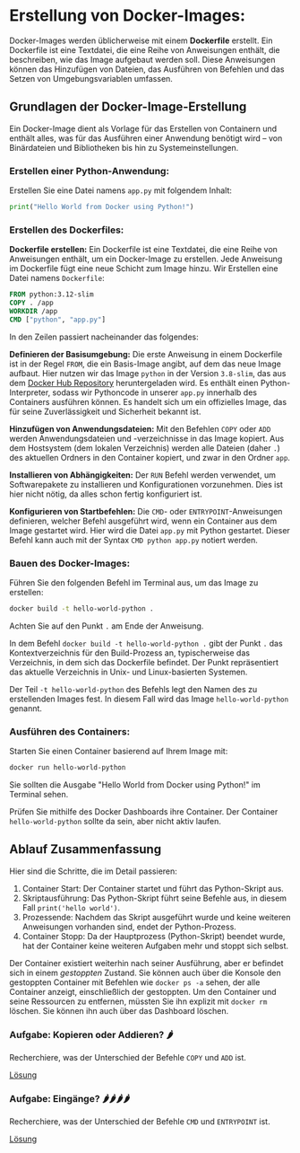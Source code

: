 # Erstellung von Docker-Images:

Docker-Images werden üblicherweise mit einem **Dockerfile** erstellt. Ein Dockerfile ist eine Textdatei, die eine Reihe von
Anweisungen enthält, die beschreiben, wie das Image aufgebaut werden soll. Diese Anweisungen können das Hinzufügen von
Dateien, das Ausführen von Befehlen und das Setzen von Umgebungsvariablen umfassen.

## Grundlagen der Docker-Image-Erstellung

Ein Docker-Image dient
als Vorlage für das Erstellen von Containern und enthält alles, was für das Ausführen einer Anwendung benötigt wird –
von Binärdateien und Bibliotheken bis hin zu Systemeinstellungen.


### Erstellen einer Python-Anwendung:
Erstellen Sie eine Datei namens `app.py` mit folgendem Inhalt:

```python
print("Hello World from Docker using Python!")
```


### Erstellen des Dockerfiles:

**Dockerfile erstellen:** Ein Dockerfile ist eine Textdatei, die eine Reihe von Anweisungen enthält,
um ein Docker-Image zu erstellen. Jede Anweisung im Dockerfile fügt eine neue Schicht zum Image hinzu.
Wir Erstellen eine Datei namens `Dockerfile`:

```Dockerfile
FROM python:3.12-slim
COPY . /app
WORKDIR /app
CMD ["python", "app.py"]
```

In den Zeilen passiert nacheinander das folgendes:

**Definieren der Basisumgebung:** Die erste Anweisung in einem Dockerfile ist in der Regel `FROM`, 
die ein Basis-Image angibt, auf dem das neue Image aufbaut. Hier nutzen wir das Image `python` 
in der Version `3.8-slim`, das aus
dem [Docker Hub Repository](https://hub.docker.com/_/python) heruntergeladen wird. 
Es enthält einen Python-Interpreter, sodass wir Pythoncode in unserer `app.py` innerhalb des Containers
ausführen können. Es handelt sich um ein offizielles Image, das für seine Zuverlässigkeit und Sicherheit bekannt ist.

**Hinzufügen von Anwendungsdateien:** Mit den Befehlen `COPY` oder `ADD` werden Anwendungsdateien
und -verzeichnisse in das Image kopiert. Aus dem Hostsystem (dem lokalen Verzeichnis) werden alle Dateien (daher `.`) des
aktuellen Ordners in den Container kopiert, und zwar in den Ordner `app`.

**Installieren von Abhängigkeiten:** Der `RUN` Befehl werden verwendet, um Softwarepakete zu installieren und 
Konfigurationen vorzunehmen. Dies ist hier nicht nötig, da alles schon fertig konfiguriert ist.

**Konfigurieren von Startbefehlen:** Die `CMD`- oder `ENTRYPOINT`-Anweisungen definieren, welcher Befehl ausgeführt 
wird, wenn ein Container aus dem Image gestartet wird. Hier wird die Datei `app.py` mit Python gestartet.
Dieser Befehl kann auch mit der Syntax `CMD python app.py` notiert werden.

### Bauen des Docker-Images:
Führen Sie den folgenden Befehl im Terminal aus, um das Image zu erstellen:

```bash
docker build -t hello-world-python .
```

Achten Sie auf den Punkt `.` am Ende der Anweisung.

In dem Befehl `docker build -t hello-world-python .` gibt der Punkt `.` das Kontextverzeichnis für den Build-Prozess
an, typischerweise das Verzeichnis, in dem sich das Dockerfile befindet. 
Der Punkt repräsentiert das aktuelle Verzeichnis in Unix- und Linux-basierten Systemen.

Der Teil `-t hello-world-python` des Befehls legt den Namen des zu erstellenden Images
fest. In diesem Fall wird das Image `hello-world-python` genannt.

### Ausführen des Containers:
Starten Sie einen Container basierend auf Ihrem Image mit:

```bash
docker run hello-world-python
```
Sie sollten die Ausgabe "Hello World from Docker using Python!" im Terminal sehen.

Prüfen Sie mithilfe des Docker Dashboards ihre Container. Der Container `hello-world-python` sollte da sein, aber nicht
aktiv laufen.

## Ablauf Zusammenfassung

Hier sind die Schritte, die im Detail passieren:

1. Container Start: Der Container startet und führt das Python-Skript aus.
2. Skriptausführung: Das Python-Skript führt seine Befehle aus, in diesem Fall `print('hello world')`.
3. Prozessende: Nachdem das Skript ausgeführt wurde und keine weiteren Anweisungen vorhanden sind, endet der
   Python-Prozess.
4. Container Stopp: Da der Hauptprozess (Python-Skript) beendet wurde, hat der Container keine weiteren Aufgaben mehr
   und stoppt sich selbst.

Der Container existiert weiterhin nach seiner Ausführung, aber er befindet sich in einem _gestoppten_ Zustand. Sie können
auch über die Konsole
den gestoppten Container mit Befehlen wie `docker ps -a` sehen, der alle Container anzeigt, einschließlich der gestoppten.
Um den Container und seine Ressourcen zu entfernen, müssten Sie ihn explizit mit `docker rm` löschen. Sie können ihn auch
über das Dashboard löschen.

### Aufgabe: Kopieren oder Addieren? 🌶
Recherchiere, was der Unterschied der Befehle `COPY` und `ADD` ist.

[Lösung](https://stackoverflow.com/questions/24958140/what-is-the-difference-between-the-copy-and-add-commands-in-a-dockerfile)

### Aufgabe: Eingänge? 🌶🌶🌶🌶

Recherchiere, was der Unterschied der Befehle `CMD` und `ENTRYPOINT` ist.

[Lösung](https://stackoverflow.com/questions/21553353/what-is-the-difference-between-cmd-and-entrypoint-in-a-dockerfile)
